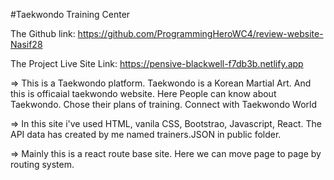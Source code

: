 #Taekwondo Training Center

The Github link: https://github.com/ProgrammingHeroWC4/review-website-Nasif28

The Project Live Site Link: https://pensive-blackwell-f7db3b.netlify.app


=> This is a Taekwondo platform. Taekwondo is a Korean Martial Art. And this is officaial taekwondo website. Here People can know about Taekwondo. Chose their plans of training. Connect with Taekwondo World

=> In this site i've used HTML, vanila CSS, Bootstrao, Javascript, React. The API data has created by me named trainers.JSON in public folder.

=> Mainly this is a react route base site. Here we can move page to page by routing system.


